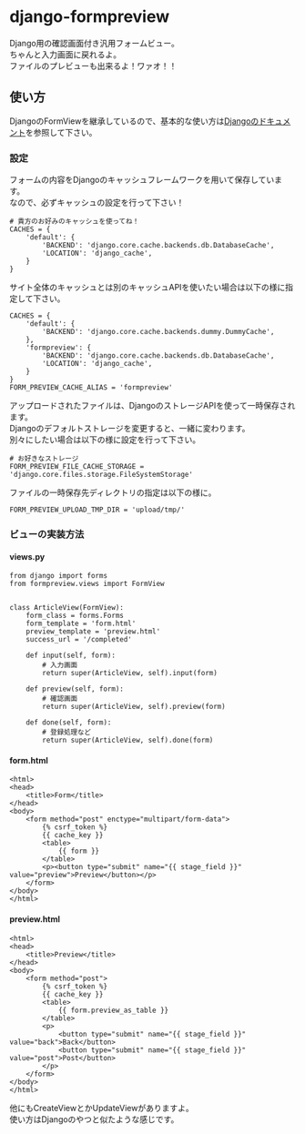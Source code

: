 django-formpreview
=========================

Django用の確認画面付き汎用フォームビュー。  
ちゃんと入力画面に戻れるよ。  
ファイルのプレビューも出来るよ！ワァオ！！

使い方
-------------------------
DjangoのFormViewを継承しているので、基本的な使い方は[Djangoのドキュメント](https://docs.djangoproject.com/en/dev/ref/class-based-views/generic-editing/#django.views.generic.edit.FormView)を参照して下さい。

### 設定

フォームの内容をDjangoのキャッシュフレームワークを用いて保存しています。  
なので、必ずキャッシュの設定を行って下さい！

    # 貴方のお好みのキャッシュを使ってね！
    CACHES = {
        'default': {
            'BACKEND': 'django.core.cache.backends.db.DatabaseCache',
            'LOCATION': 'django_cache',
        }
    }

サイト全体のキャッシュとは別のキャッシュAPIを使いたい場合は以下の様に指定して下さい。

    CACHES = {
        'default': {
            'BACKEND': 'django.core.cache.backends.dummy.DummyCache',
        },
        'formpreview': {
            'BACKEND': 'django.core.cache.backends.db.DatabaseCache',
            'LOCATION': 'django_cache',
        }
    }
    FORM_PREVIEW_CACHE_ALIAS = 'formpreview'

アップロードされたファイルは、DjangoのストレージAPIを使って一時保存されます。  
Djangoのデフォルトストレージを変更すると、一緒に変わります。  
別々にしたい場合は以下の様に設定を行って下さい。

    # お好きなストレージ
    FORM_PREVIEW_FILE_CACHE_STORAGE = 'django.core.files.storage.FileSystemStorage'

ファイルの一時保存先ディレクトリの指定は以下の様に。

    FORM_PREVIEW_UPLOAD_TMP_DIR = 'upload/tmp/'

### ビューの実装方法

#### views.py

    from django import forms
    from formpreview.views import FormView


    class ArticleView(FormView):
        form_class = forms.Forms
        form_template = 'form.html'
        preview_template = 'preview.html'
        success_url = '/completed'

        def input(self, form):
            # 入力画面
            return super(ArticleView, self).input(form)

        def preview(self, form):
            # 確認画面
            return super(ArticleView, self).preview(form)

        def done(self, form):
            # 登録処理など
            return super(ArticleView, self).done(form)

#### form.html

    <html>
    <head>
        <title>Form</title>
    </head>
    <body>
        <form method="post" enctype="multipart/form-data">
            {% csrf_token %}
            {{ cache_key }}
            <table>
                {{ form }}
            </table>
            <p><button type="submit" name="{{ stage_field }}" value="preview">Preview</button></p>
        </form>
    </body>
    </html>

#### preview.html

    <html>
    <head>
        <title>Preview</title>
    </head>
    <body>
        <form method="post">
            {% csrf_token %}
            {{ cache_key }}
            <table>
                {{ form.preview_as_table }}
            </table>
            <p>
                <button type="submit" name="{{ stage_field }}" value="back">Back</button>
                <button type="submit" name="{{ stage_field }}" value="post">Post</button>
            </p>
        </form>
    </body>
    </html>

他にもCreateViewとかUpdateViewがありますよ。  
使い方はDjangoのやつと似たような感じです。
